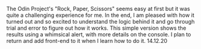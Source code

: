 The Odin Project's "Rock, Paper, Scissors" seems easy at first but it was quite a challenging experience for me. In the end, I am pleased with how it turned out and so excited to understand the logic behind it and go through trial and error to figure out how it works. 
 This simple version shows the results using a whimsical alert, with more details on the console. I plan to return and add front-end to it when I learn how to do it. 14.12.20